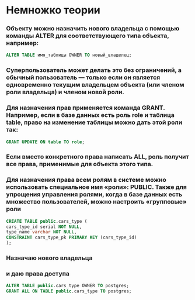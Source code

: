 # Немножко теории

### Объекту можно назначить нового владельца с помощью команды ALTER для соответствующего типа объекта, например:
```SQl
ALTER TABLE имя_таблицы OWNER TO новый_владелец;
```
### Суперпользователь может делать это без ограничений, а обычный пользователь — только если он является одновременно текущим владельцем объекта (или членом роли владельца) и членом новой роли.

### Для назначения прав применяется команда GRANT. Например, если в базе данных есть роль role и таблица table, право на изменение таблицы можно дать этой роли так:
```SQl
GRANT UPDATE ON table TO role;
```


### Если вместо конкретного права написать ALL, роль получит все права, применимые для объекта этого типа.

### Для назначения права всем ролям в системе можно использовать специальное имя «роли»: PUBLIC. Также для упрощения управления ролями, когда в базе данных есть множество пользователей, можно настроить «групповые» роли


```SQL
CREATE TABLE public.cars_type (
cars_type_id serial NOT NULL,
type_name varchar NOT NULL,
CONSTRAINT cars_type_pk PRIMARY KEY (cars_type_id)
);
```
### Назначаю нового владельца
### и даю права доступа
```SQl
ALTER TABLE public.cars_type OWNER TO postgres;
GRANT ALL ON TABLE public.cars_type TO postgres;
```
